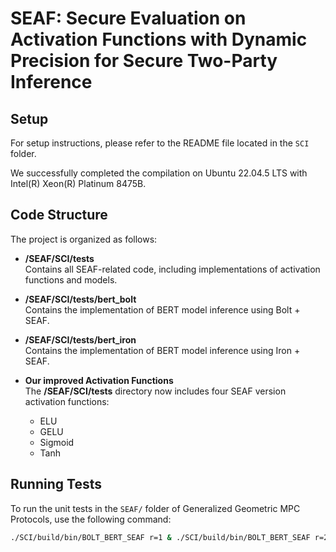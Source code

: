 # SEAF: Secure Evaluation on Activation Functions with Dynamic Precision for Secure Two-Party Inference

## Setup

For setup instructions, please refer to the README file located in the `SCI` folder.

We successfully completed the compilation on Ubuntu 22.04.5 LTS with Intel(R) Xeon(R) Platinum 8475B.


## Code Structure

The project is organized as follows:

- **/SEAF/SCI/tests**  
  Contains all SEAF-related code, including implementations of activation functions and models.

- **/SEAF/SCI/tests/bert_bolt**  
  Contains the implementation of BERT model inference using Bolt + SEAF. 


- **/SEAF/SCI/tests/bert_iron**  
  Contains the implementation of BERT model inference using Iron + SEAF. 

- **Our improved Activation Functions**  
  The **/SEAF/SCI/tests** directory now includes four SEAF version activation functions:  
  - ELU  
  - GELU  
  - Sigmoid  
  - Tanh  

## Running Tests

To run the unit tests in the `SEAF/` folder of Generalized Geometric MPC Protocols, use the following command:

```bash
./SCI/build/bin/BOLT_BERT_SEAF r=1 & ./SCI/build/bin/BOLT_BERT_SEAF r=2
```
